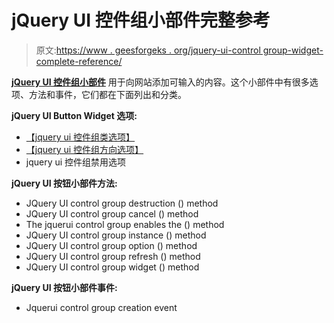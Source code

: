 # jQuery UI 控件组小部件完整参考

> 原文:[https://www . geesforgeks . org/jquery-ui-control group-widget-complete-reference/](https://www.geeksforgeeks.org/jquery-ui-controlgroup-widget-complete-reference/)

[**jQuery UI 控件组小部件**](https://www.geeksforgeeks.org/jquery-ui-Controlgroup-widget/) 用于向网站添加可输入的内容。这个小部件中有很多选项、方法和事件，它们都在下面列出和分类。

**jQuery UI Button Widget 选项:**

*   [【jquery ui 控件组类选项】](https://www.geeksforgeeks.org/jquery-ui-controlgroup-classes-option/)
*   [【jquery ui 控件组方向选项】](https://www.geeksforgeeks.org/jquery-ui-controlgroup-direction-option/)
*   jquery ui 控件组禁用选项

**jQuery UI 按钮小部件方法:**

*   JQuery UI control group destruction () method
*   JQuery UI control group cancel () method
*   The jquerui control group enables the () method
*   JQuery UI control group instance () method
*   JQuery UI control group option () method
*   JQuery UI control group refresh () method
*   JQuery UI control group widget () method

**jQuery UI 按钮小部件事件:**

*   Jquerui control group creation event